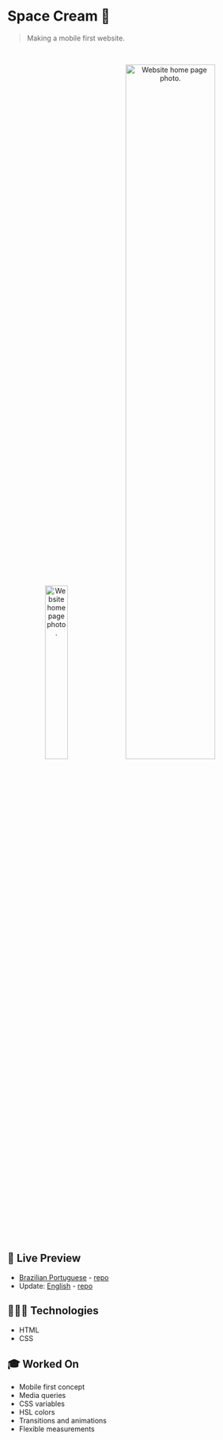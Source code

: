 # Space Cream 🍦

> Making a mobile first website.

<br>

<p align="center">
  <img alt="Website home page photo." src=".github/responsive-mobile.png" width="30%" />
  <img alt="Website home page photo." src=".github/responsive-desktop.png" width="60%" />
</p>

<br>

## 📝 Live Preview 

- [Brazilian Portuguese](https://diegommagno.com/github/rocketseat/explorer/stage-03/create-your-event-form/pt-br/) - [repo](https://github.com/diegommagno/rocketseat/tree/main/explorer/stage-03/responsive/pt-br)
- Update: [English](https://diegommagno.com/github/rocketseat/explorer/stage-03/responsive/en/) - [repo](https://github.com/diegommagno/rocketseat/tree/main/explorer/stage-03/responsive/en)


## 🧑🏻‍💻 Technologies

- HTML
- CSS

## 🎓 Worked On

- Mobile first concept
- Media queries
- CSS variables
- HSL colors
- Transitions and animations
- Flexible measurements